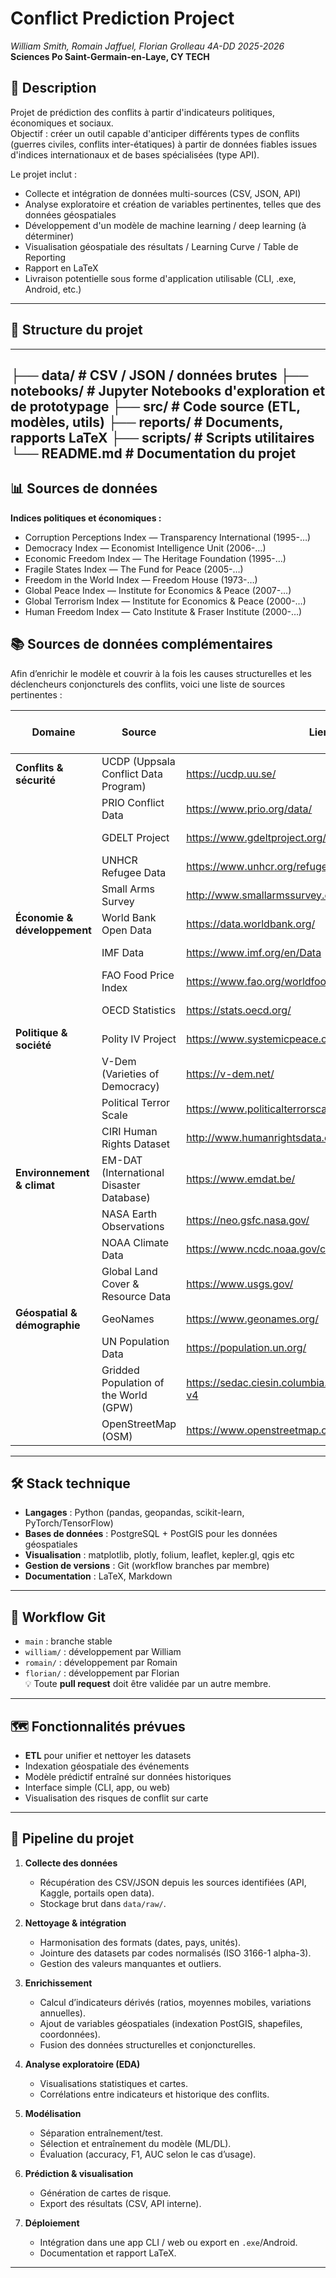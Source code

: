 # Conflict Prediction Project

*William Smith, Romain Jaffuel, Florian Grolleau 4A-DD 2025-2026*
**Sciences Po Saint-Germain-en-Laye, CY TECH**



## 📌 Description
Projet de prédiction des conflits à partir d'indicateurs politiques, économiques et sociaux.  
Objectif : créer un outil capable d'anticiper différents types de conflits (guerres civiles, conflits inter-étatiques) à partir de données fiables issues d'indices internationaux et de bases spécialisées (type API).

Le projet inclut :
- Collecte et intégration de données multi-sources (CSV, JSON, API)
- Analyse exploratoire et création de variables pertinentes, telles que des données géospatiales
- Développement d'un modèle de machine learning / deep learning (à déterminer)
- Visualisation géospatiale des résultats / Learning Curve / Table de Reporting
- Rapport en LaTeX
- Livraison potentielle sous forme d'application utilisable (CLI, .exe, Android, etc.)

---

## 📂 Structure du projet

---
├── data/ # CSV / JSON / données brutes
├── notebooks/ # Jupyter Notebooks d'exploration et de prototypage
├── src/ # Code source (ETL, modèles, utils)
├── reports/ # Documents, rapports LaTeX
├── scripts/ # Scripts utilitaires
└── README.md # Documentation du projet
---

## 📊 Sources de données

**Indices politiques et économiques :**
- Corruption Perceptions Index — Transparency International (1995-…)
- Democracy Index — Economist Intelligence Unit (2006-…)
- Economic Freedom Index — The Heritage Foundation (1995-…)
- Fragile States Index — The Fund for Peace (2005-…)
- Freedom in the World Index — Freedom House (1973-…)
- Global Peace Index — Institute for Economics & Peace (2007-…)
- Global Terrorism Index — Institute for Economics & Peace (2000-…)
- Human Freedom Index — Cato Institute & Fraser Institute (2000-…)

## 📚 Sources de données complémentaires

Afin d’enrichir le modèle et couvrir à la fois les causes structurelles et les déclencheurs conjoncturels des conflits, voici une liste de sources pertinentes :

| Domaine | Source | Lien | Format | Fréquence de mise à jour |
|---------|--------|------|--------|--------------------------|
| **Conflits & sécurité** | UCDP (Uppsala Conflict Data Program) | https://ucdp.uu.se/ | CSV | Annuel |
| | PRIO Conflict Data | https://www.prio.org/data/ | CSV | Annuel |
| | GDELT Project | https://www.gdeltproject.org/ | CSV / API | Quasi temps réel |
| | UNHCR Refugee Data | https://www.unhcr.org/refugee-statistics/ | CSV | Annuel |
| | Small Arms Survey | http://www.smallarmssurvey.org/ | PDF / CSV | Variable |
| **Économie & développement** | World Bank Open Data | https://data.worldbank.org/ | CSV / API | Variable |
| | IMF Data | https://www.imf.org/en/Data | CSV / API | Trimestriel / Annuel |
| | FAO Food Price Index | https://www.fao.org/worldfoodsituation/foodpricesindex | CSV | Mensuel |
| | OECD Statistics | https://stats.oecd.org/ | CSV / API | Variable |
| **Politique & société** | Polity IV Project | https://www.systemicpeace.org/polityproject.html | CSV | Irrégulier |
| | V-Dem (Varieties of Democracy) | https://v-dem.net/ | CSV | Annuel |
| | Political Terror Scale | https://www.politicalterrorscale.org/ | CSV | Annuel |
| | CIRI Human Rights Dataset | http://www.humanrightsdata.com/ | CSV | Annuel |
| **Environnement & climat** | EM-DAT (International Disaster Database) | https://www.emdat.be/ | CSV | Continu |
| | NASA Earth Observations | https://neo.gsfc.nasa.gov/ | GeoTIFF / CSV | Continu |
| | NOAA Climate Data | https://www.ncdc.noaa.gov/cdo-web/ | CSV / API | Continu |
| | Global Land Cover & Resource Data | https://www.usgs.gov/ | GeoTIFF / CSV | Variable |
| **Géospatial & démographie** | GeoNames | https://www.geonames.org/ | TXT / CSV | Continu |
| | UN Population Data | https://population.un.org/ | CSV | Annuel |
| | Gridded Population of the World (GPW) | https://sedac.ciesin.columbia.edu/data/collection/gpw-v4 | GeoTIFF / CSV | Variable |
| | OpenStreetMap (OSM) | https://www.openstreetmap.org/ | OSM / CSV | Continu |

---

## 🛠️ Stack technique

- **Langages** : Python (pandas, geopandas, scikit-learn, PyTorch/TensorFlow)
- **Bases de données** : PostgreSQL + PostGIS pour les données géospatiales
- **Visualisation** : matplotlib, plotly, folium, leaflet, kepler.gl, qgis etc
- **Gestion de versions** : Git (workflow branches par membre)
- **Documentation** : LaTeX, Markdown

---

## 🚀 Workflow Git

- `main` : branche stable
- `william/` : développement par William
- `romain/` : développement par Romain
- `florian/` : développement par Florian  
💡 Toute **pull request** doit être validée par un autre membre.

---

## 🗺️ Fonctionnalités prévues

- **ETL** pour unifier et nettoyer les datasets
- Indexation géospatiale des événements
- Modèle prédictif entraîné sur données historiques
- Interface simple (CLI, app, ou web)
- Visualisation des risques de conflit sur carte

---

## 🔄 Pipeline du projet

1. **Collecte des données**
   - Récupération des CSV/JSON depuis les sources identifiées (API, Kaggle, portails open data).
   - Stockage brut dans `data/raw/`.

2. **Nettoyage & intégration**
   - Harmonisation des formats (dates, pays, unités).
   - Jointure des datasets par codes normalisés (ISO 3166-1 alpha-3).
   - Gestion des valeurs manquantes et outliers.

3. **Enrichissement**
   - Calcul d’indicateurs dérivés (ratios, moyennes mobiles, variations annuelles).
   - Ajout de variables géospatiales (indexation PostGIS, shapefiles, coordonnées).
   - Fusion des données structurelles et conjoncturelles.

4. **Analyse exploratoire (EDA)**
   - Visualisations statistiques et cartes.
   - Corrélations entre indicateurs et historique des conflits.

5. **Modélisation**
   - Séparation entraînement/test.
   - Sélection et entraînement du modèle (ML/DL).
   - Évaluation (accuracy, F1, AUC selon le cas d’usage).

6. **Prédiction & visualisation**
   - Génération de cartes de risque.
   - Export des résultats (CSV, API interne).

7. **Déploiement**
   - Intégration dans une app CLI / web ou export en `.exe`/Android.
   - Documentation et rapport LaTeX.

---
